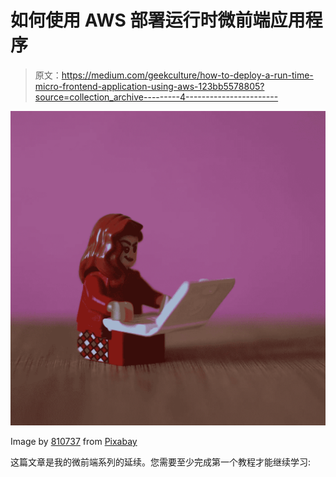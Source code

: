# 如何使用 AWS 部署运行时微前端应用程序

> 原文：<https://medium.com/geekculture/how-to-deploy-a-run-time-micro-frontend-application-using-aws-123bb5578805?source=collection_archive---------4----------------------->

![](img/08b68bb29edad58266c5197a88456fa8.png)

Image by [810737](https://pixabay.com/users/810737-810737/?utm_source=link-attribution&utm_medium=referral&utm_campaign=image&utm_content=6131861) from [Pixabay](https://pixabay.com/?utm_source=link-attribution&utm_medium=referral&utm_campaign=image&utm_content=6131861)

这篇文章是我的微前端系列的延续。您需要至少完成第一个教程才能继续学习: